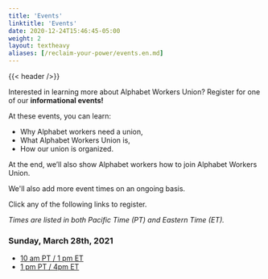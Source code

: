 ```yaml
---
title: 'Events'
linktitle: 'Events'
date: 2020-12-24T15:46:45-05:00
weight: 2
layout: textheavy
aliases: [/reclaim-your-power/events.en.md]
---
```


{{< header />}}

Interested in learning more about Alphabet Workers Union?
Register for one of our **informational events!**

At these events, you can learn:

- Why Alphabet workers need a union,
- What Alphabet Workers Union is,
- How our union is organized.

At the end, we’ll also show Alphabet workers how to join Alphabet Workers Union.

We'll also add more event times on an ongoing basis.

Click any of the following links to register.

_Times are listed in both Pacific Time (PT) and Eastern Time (ET)._

### Sunday, March 28th, 2021

- [10 am PT / 1 pm ET](https://zoom.us/meeting/register/tJcodeiopzgqHd2-upkSrM9xMyAcUMoX8f9e)
- [1 pm PT / 4pm ET](https://zoom.us/meeting/register/tJ0ocOiorDooHtd5JC_-mxcK8bAY_UpK9U7z)
